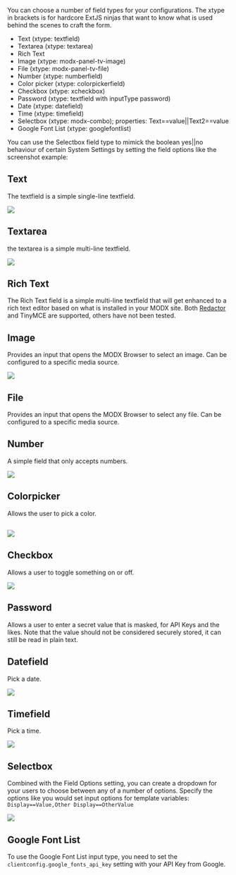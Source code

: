 You can choose a number of field types for your configurations. The xtype in brackets is for hardcore ExtJS ninjas that want to know what is used behind the scenes to craft the form.

- Text (xtype: textfield)
- Textarea (xtype: textarea)
- Rich Text
- Image (xtype: modx-panel-tv-image)
- File (xtype: modx-panel-tv-file)
- Number (xtype: numberfield)
- Color picker (xtype: colorpickerfield)
- Checkbox (xtype: xcheckbox)
- Password (xtype: textfield with inputType password)
- Date (xtype: datefield)
- Time (xtype: timefield)
- Selectbox (xtype: modx-combo); properties: Text==value||Text2==value
- Google Font List (xtype: googlefontlist)

 You can use the Selectbox field type to mimick the boolean yes||no behaviour of certain System Settings by setting the field options like the screenshot example:

## Text

The textfield is a simple single-line textfield.

![](https://www.modmore.com/assets/uploads/2014/02/6.png)

## Textarea

the textarea is a simple multi-line textfield.

![](https://www.modmore.com/assets/uploads/2014/02/5.png)

## Rich Text

The Rich Text field is a simple multi-line textfield that will get enhanced to a rich text editor based on what is installed in your MODX site. Both [Redactor](https://www.modmore.com/extras/redactor/) and TinyMCE are supported, others have not been tested.

## Image

Provides an input that opens the MODX Browser to select an image. Can be configured to a specific media source. 

![](https://www.modmore.com/assets/uploads/2014/02/4.png)

## File

Provides an input that opens the MODX Browser to select any file. Can be configured to a specific media source. 

## Number

A simple field that only accepts numbers.

![](https://www.modmore.com/assets/uploads/2014/02/7.png)

## Colorpicker

Allows the user to pick a color.

## 

![](https://www.modmore.com/assets/uploads/2014/02/1.png)

## Checkbox

Allows a user to toggle something on or off.

![](https://www.modmore.com/assets/uploads/2014/02/2.png)

## Password

Allows a user to enter a secret value that is masked, for API Keys and the likes. Note that the value should not be considered securely stored, it can still be read in plain text. 

## Datefield

Pick a date.

![](https://www.modmore.com/assets/uploads/2014/02/9.png)

## Timefield

Pick a time.

![](https://www.modmore.com/assets/uploads/2014/02/8.png)

## Selectbox

Combined with the Field Options setting, you can create a dropdown for your users to choose between any of a number of options. Specify the options like you would set input options for template variables:  
`Display==Value,Other Display==OtherValue`

![](https://www.modmore.com/assets/uploads/2014/02/10.png)

## Google Font List

To use the Google Font List input type, you need to set the `clientconfig.google_fonts_api_key` setting with your API Key from Google.